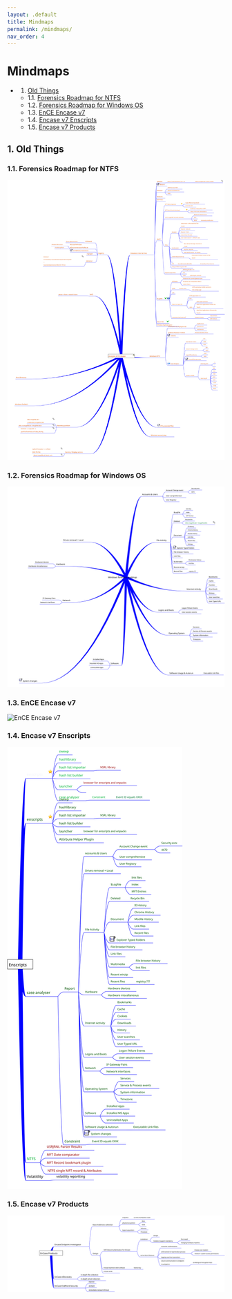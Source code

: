 ```yaml
---
layout: .default
title: Mindmaps
permalink: /mindmaps/
nav_order: 4
---
```


# Mindmaps

<!-- vscode-markdown-toc -->
* 1. [Old Things](#OldThings)
	* 1.1. [Forensics Roadmap for NTFS](#ForensicsRoadmapforNTFS)
	* 1.2. [Forensics Roadmap for Windows OS](#ForensicsRoadmapforWindowsOS)
	* 1.3. [EnCE Encase v7](#EnCEEncasev7)
	* 1.4. [Encase v7 Enscripts](#Encasev7Enscripts)
	* 1.5. [Encase v7 Products](#Encasev7Products)

<!-- vscode-markdown-toc-config
	numbering=true
	autoSave=true
	/vscode-markdown-toc-config -->
<!-- /vscode-markdown-toc -->

##  1. <a name='OldThings'></a>Old Things

###  1.1. <a name='ForensicsRoadmapforNTFS'></a>Forensics Roadmap for NTFS 

![Forensics Roadmap for NTFS](/mindmaps/svg/win-for-ntfs.svg)

###  1.2. <a name='ForensicsRoadmapforWindowsOS'></a>Forensics Roadmap for Windows OS 

![Forensics Roadmap for Windows](/mindmaps/svg/win-for-invest-roadmap.svg)

###  1.3. <a name='EnCEEncasev7'></a>EnCE Encase v7

![EnCE Encase v7](/mindmaps/svg/win-for-encase-v7-ence.svg)

###  1.4. <a name='Encasev7Enscripts'></a>Encase v7 Enscripts

![Encase v7 EnScripts](/mindmaps/svg/win-for-encase-v7-enscript.svg)

###  1.5. <a name='Encasev7Products'></a>Encase v7 Products

![Encase v7 Products](/mindmaps/svg/win-for-encase-products-2016.svg)


